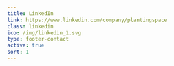 ```yaml
---
title: LinkedIn
link: https://www.linkedin.com/company/plantingspace
class: linkedin
ico: /img/linkedin_1.svg
type: footer-contact
active: true
sort: 1
---
```

